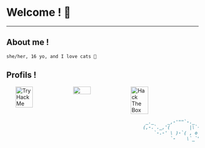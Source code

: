 # Welcome ! 💜
---
## About me !
```
she/her, 16 yo, and I love cats 💖
```

## Profils !

<div style="display : flex; width : 100%; padding-left : 1.5rem">
  <img style="width : 30%" src="https://tryhackme-badges.s3.amazonaws.com/n3k0girl.png" alt="TryHackMe">
  <img style="width : 30%" src="https://discord.c99.nl/widget/theme-3/210620200234647552.png">
  <img style="width : 30%" src="http://www.hackthebox.eu/badge/image/530691" alt="Hack The Box">
</div>

```markdown
                                                   _._     _,-'""`-._
                                                  (,-.`._,'(       |\`-/|
                                                      `-.-' \ )-`( , o o)
                                                            `-    \`_`"'-
```
